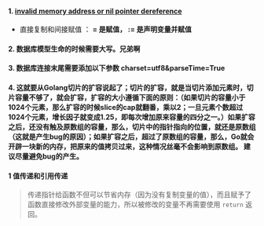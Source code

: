 ####  1. [ invalid memory address or nil pointer dereference](https://www.xiaorongmao.com/blog/83)
-  直接复制和间接赋值 ： **= 是赋值， := 是声明变量并赋值**

#### 2. 数据库模型生命的时候需要大写。兄弟啊

#### 3. 数据库连接末尾需要添加以下参数   charset=utf8&parseTime=True

#### 4.  这就要从Golang切片的扩容说起了；切片的扩容，就是当切片添加元素时，切片容量不够了，就会扩容，扩容的大小遵循下面的原则：（如果切片的容量小于1024个元素，那么扩容的时候slice的cap就翻番，乘以2；一旦元素个数超过1024个元素，增长因子就变成1.25，即每次增加原来容量的四分之一。）如果扩容之后，还没有触及原数组的容量，那么，切片中的指针指向的位置，就还是原数组（这就是产生bug的原因）；如果扩容之后，超过了原数组的容量，那么，Go就会开辟一块新的内存，把原来的值拷贝过来，这种情况丝毫不会影响到原数组。 建议尽量避免bug的产生。





#### 1 值传递和引用传递

> 传递指针给函数不但可以节省内存（因为没有复制变量的值），而且赋予了函数直接修改外部变量的能力，所以被修改的变量不再需要使用 `return` 返回。